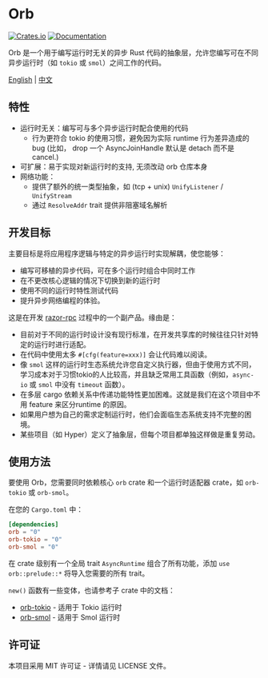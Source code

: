 # Orb

[![Crates.io](https://img.shields.io/crates/v/orb.svg)](https://crates.io/crates/orb)
[![Documentation](https://docs.rs/orb/badge.svg)](https://docs.rs/orb)

Orb 是一个用于编写运行时无关的异步 Rust 代码的抽象层，允许您编写可在不同异步运行时（如 `tokio` 或 `smol`）之间工作的代码。

[English](README.md) | [中文](README-zh.md)

## 特性

- 运行时无关：编写可与多个异步运行时配合使用的代码
    - 行为更符合 tokio 的使用习惯，避免因为实际 runtime 行为差异造成的bug (比如， drop 一个 AsyncJoinHandle 默认是 detach 而不是 cancel.)
- 可扩展：易于实现对新运行时的支持, 无须改动 orb 仓库本身
- 网络功能：
    - 提供了额外的统一类型抽象，如 (tcp + unix) `UnifyListener` / `UnifyStream`
    - 通过 `ResolveAddr` trait 提供非阻塞域名解析


## 开发目标

主要目标是将应用程序逻辑与特定的异步运行时实现解耦，使您能够：

- 编写可移植的异步代码，可在多个运行时组合中同时工作
- 在不更改核心逻辑的情况下切换到新的运行时
- 使用不同的运行时特性测试代码
- 提升异步网络编程的体验。

这是在开发 [razor-rpc](https://docs.rs/razor-rpc) 过程中的一个副产品。缘由是：

- 目前对于不同的运行时设计没有现行标准，在开发共享库的时候往往只针对特定的运行时进行适配。
- 在代码中使用太多 `#[cfg(feature=xxx)]` 会让代码难以阅读。
- 像 `smol` 这样的运行时生态系统允许您自定义执行器，但由于使用方式不同，学习成本对于习惯tokio的人比较高，并且缺乏常用工具函数（例如，`async-io` 或 `smol` 中没有 `timeout` 函数）。
- 在多层 cargo 依赖关系中传递功能特性更加困难。这就是我们在这个项目中不用 feature 来区分runtime 的原因。
- 如果用户想为自己的需求定制运行时，他们会面临生态系统支持不完整的困境。
- 某些项目（如 Hyper）定义了抽象层，但每个项目都单独这样做是重复劳动。

## 使用方法

要使用 Orb，您需要同时依赖核心 `orb` crate 和一个运行时适配器 crate，如 `orb-tokio` 或 `orb-smol`。

在您的 `Cargo.toml` 中：

```toml
[dependencies]
orb = "0"
orb-tokio = "0"
orb-smol = "0"
```

在 crate 级别有一个全局 trait `AsyncRuntime` 组合了所有功能，添加 `use orb::prelude::*` 将导入您需要的所有 trait。

`new()` 函数有一些变体，也请参考子 crate 中的文档：

- [orb-tokio](https://crates.io/crates/orb-tokio) - 适用于 Tokio 运行时
- [orb-smol](https://crates.io/crates/orb-smol) - 适用于 Smol 运行时

## 许可证

本项目采用 MIT 许可证 - 详情请见 LICENSE 文件。
